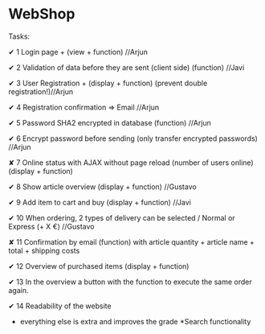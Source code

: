 # WebShop

Tasks:


✔ 1	Login page + (view + function) //Arjun

✔ 2	Validation of data before they are sent (client side) (function) //Javi

✔ 3	User Registration + (display + function) (prevent double registration!)//Arjun

✔ 4	Registration confirmation => Email //Arjun

✔ 5	Password SHA2 encrypted in database (function) //Arjun

✔ 6	Encrypt password before sending (only transfer encrypted passwords) //Arjun

✘ 7	Online status with AJAX without page reload (number of users online) (display + function) 

✔ 8	Show article overview (display + function) //Gustavo

✔ 9	Add item to cart and buy (display + function) //Javi

✔ 10	When ordering, 2 types of delivery can be selected / Normal or Express (+ X €) //Gustavo

✘ 11	Confirmation by email (function) with article quantity + article name + total + shipping costs 

✔ 12	Overview of purchased items (display + function)

✔ 13 In the overview a button with the function to execute the same order again.

✔ 14	Readability of the website

+ everything else is extra and improves the grade
  *Search functionality
  
